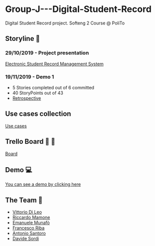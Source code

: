 # Group-J---Digital-Student-Record
Digital Student Record project. Softeng 2 Course @ PoliTo

## Storyline :triangular_flag_on_post:

### 29/10/2019 - Project presentation
[Electronic Student Record Management System](https://softeng.polito.it/courses/SE2/ESRMS.pdf)
### 19/11/2019 - Demo 1
- 5 Stories completed out of 6 committed
- 40 StoryPoints out of 43
- [Retrospective](https://docs.google.com/presentation/d/1rePNnXa-uKxZ5X8VvkPPjaG4cFXc6gZvnldOUE48JQI/edit?usp=sharing)

## Use cases collection
[Use cases](https://github.com/sordinho/Group-J---Digital-Student-Record/tree/master/UseCases)
## Trello Board :memo: :pushpin:
[Board](https://trello.com/b/R01iRsVf)
## Demo :computer:
[You can see a demo by clicking here](http://softeng2.my.to)
## The Team :busts_in_silhouette: 
- [Vittorio Di Leo](https://github.com/VittorioDiLeo)
- [Riccardo Mamone](https://github.com/mmrichi)
- [Emanuele Munafò](https://github.com/Emmunaf)
- [Francesco Riba](https://github.com/Frenky95)
- [Antonio Santoro](https://github.com/anphetamina)
- [Davide Sordi](https://github.com/sordinho)
